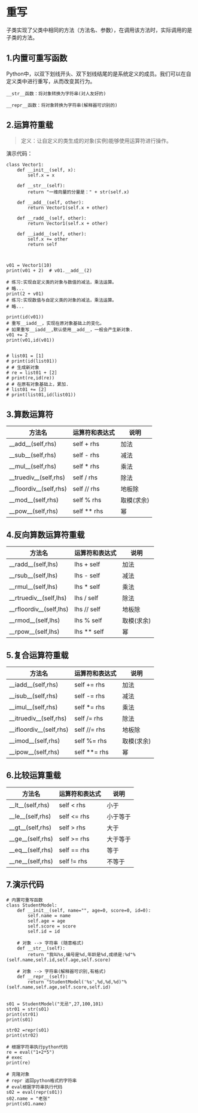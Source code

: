 # 重写

子类实现了父类中相同的方法（方法名、参数），在调用该方法时，实际调用的是子类的方法。

## 1.内置可重写函数


Python中，以双下划线开头、双下划线结尾的是系统定义的成员。我们可以在自定义类中进行重写，从而改变其行为。

```
__str__函数：将对象转换为字符串(对人友好的)

__repr__函数：将对象转换为字符串(解释器可识别的)
```



## 2.运算符重载

> 定义：让自定义的类生成的对象(实例)能够使用运算符进行操作。

演示代码：

```
class Vector1:
    def __init__(self, x):
        self.x = x

    def __str__(self):
        return "一维向量的分量是：" + str(self.x)

    def __add__(self, other):
        return Vector1(self.x + other)

    def __radd__(self, other):
        return Vector1(self.x + other)

    def __iadd__(self, other):
        self.x += other
        return self



v01 = Vector1(10)
print(v01 + 2)  # v01.__add__(2)

# 练习:实现自定义类的对象与数值的减法，乘法运算。
# 略...
print(2 + v01)
# 练习:实现数值与自定义类的对象的减法，乘法运算。
# 略...

print(id(v01))
# 重写__iadd__，实现在原对象基础上的变化。
# 如果重写__iadd__,默认使用__add__，一般会产生新对象.
v01 += 2
print(v01,id(v01))


# list01 = [1]
# print(id(list01))
# # 生成新对象
# re = list01 + [2]
# print(re,id(re))
# # 在原有对象基础上，累加.
# list01 += [2]
# print(list01,id(list01))
```

## 3.算数运算符

| 方法名 | 运算符和表达式 | 说明 |
| -- | -- | -- |
| \_\_add__(self,rhs) | self + rhs | 加法 |
| \_\_sub__(self,rhs) | self - rhs | 减法 |
| \_\_mul__(self,rhs) | self * rhs | 乘法 |
| \_\_truediv__(self,rhs) | self / rhs | 除法 |
| \_\_floordiv__(self,rhs) | self // rhs | 地板除 |
| \_\_mod__(self,rhs) | self % rhs | 取模(求余) |
| \_\_pow__(self,rhs) | self ** rhs | 幂 |

## 4.反向算数运算符重载

| 方法名 | 运算符和表达式 | 说明 |
| -- | -- | -- |
| \_\_radd__(self,lhs) | lhs + self | 加法 |
| \_\_rsub__(self,lhs) | lhs - self | 减法 |
| \_\_rmul__(self,lhs) | lhs * self | 乘法 |
| \_\_rtruediv__(self,lhs) | lhs / self | 除法 |
| \_\_rfloordiv__(self,lhs) | lhs // self | 地板除 |
| \_\_rmod__(self,lhs) | lhs % self | 取模(求余) |
| \_\_rpow__(self,lhs) | lhs ** self | 幂 |

## 5.复合运算符重载

| 方法名 | 运算符和表达式 | 说明 |
| -- | -- | -- |
| \_\_iadd__(self,rhs) | self += rhs | 加法 |
| \_\_isub__(self,rhs) | self -= rhs | 减法 |
| \_\_imul__(self,rhs) | self *= rhs | 乘法 |
| \_\_itruediv__(self,rhs) | self /= rhs | 除法 |
| \_\_ifloordiv__(self,rhs) | self //= rhs | 地板除 |
| \_\_imod__(self,rhs) | self %= rhs | 取模(求余) |
| \_\_ipow__(self,rhs) | self **= rhs | 幂 |

## 6.比较运算重载
| 方法名 | 运算符和表达式 | 说明 |
| -- | -- | -- |
| \_\_lt__(self,rhs) | self < rhs | 小于 |
| \_\_le__(self,rhs) | self <= rhs | 小于等于 |
| \_\_gt__(self,rhs) | self > rhs | 大于 |
| \_\_ge__(self,rhs) | self >= rhs | 大于等于 |
| \_\_eq__(self,rhs) | self == rhs | 等于 |
| \_\_ne__(self,rhs) | self != rhs | 不等于 |


## 7.演示代码

```
# 内置可重写函数
class StudentModel:
    def __init__(self, name="", age=0, score=0, id=0):
        self.name = name
        self.age = age
        self.score = score
        self.id = id

    # 对象 --> 字符串 (随意格式)
    def __str__(self):
        return "我叫%s,编号是%d,年龄是%d,成绩是:%d"%(self.name,self.id,self.age,self.score)

    # 对象 --> 字符串(解释器可识别,有格式)
    def __repr__(self):
        return "StudentModel('%s',%d,%d,%d)"%(self.name,self.age,self.score,self.id)


s01 = StudentModel("无忌",27,100,101)
str01 = str(s01)
print(str01)
print(s01)

str02 =repr(s01)
print(str02)

# 根据字符串执行python代码
re = eval("1+2*5")
# exec
print(re)

# 克隆对象
# repr 返回python格式的字符串
# eval根据字符串执行代码
s02 = eval(repr(s01))
s02.name = "老张"
print(s01.name)
```























